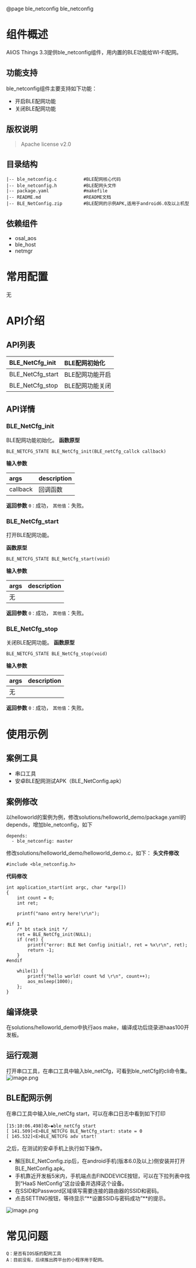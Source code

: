 @page ble_netconfig ble_netconfig


# 组件概述
AliOS Things 3.3提供ble_netconfig组件，用内置的BLE功能给WI-FI配网。


## 功能支持
ble_netconfig组件主要支持如下功能：

- 开启BLE配网功能
- 关闭BLE配网功能


## 版权说明
> Apache license v2.0


## 目录结构


```
|-- ble_netconfig.c          #BLE配网核心代码
|-- ble_netconfig.h          #BLE配网头文件
|-- package.yaml             #makefile
|-- README.md                #README文档
|-- BLE_NetConfig.zip        #BLE配网的示例APK,适用于android6.0及以上机型
```



## 依赖组件

- osal_aos
- ble_host
- netmgr



# 常用配置
无


# API介绍
## API列表
|  BLE_NetCfg_init | BLE配网初始化 |
| :--- | :--- |
|  BLE_NetCfg_start | BLE配网功能开启 |
| BLE_NetCfg_stop | BLE配网功能关闭 |



## API详情
### BLE_NetCfg_init
BLE配网功能初始化。
**函数原型**


```
BLE_NETCFG_STATE BLE_NetCfg_init(BLE_netCfg_callck callback)
```
**输入参数**

| args | description |
| :--- | :--- |
| callback | 回调函数 |

**返回参数**
`0：`成功， `其他值`：失败。


### BLE_NetCfg_start
打开BLE配网功能。

**函数原型**


```
BLE_NETCFG_STATE BLE_NetCfg_start(void)
```
**输入参数**

| args | description |
| :--- | :--- |
| 无 |  |

**返回参数**
`0：`成功， `其他值`：失败。


### BLE_NetCfg_stop
关闭BLE配网功能。
**函数原型**


```
BLE_NETCFG_STATE BLE_NetCfg_stop(void)
```
**输入参数**

| args | description |
| :--- | :--- |
| 无 |  |

**返回参数**
`0：`成功， `其他值`：失败。

# 使用示例
## 案例工具

- 串口工具
- 安卓BLE配网测试APK（BLE_NetConfig.apk）



## 案例修改
以helloworld的案例为例，修改solutions/helloworld_demo/package.yaml的depends，增加ble_netconfig，如下
```
depends:
  - ble_netconfig: master
```
修改solutions/helloworld_demo/helloworld_demo.c，如下：
**头文件修改**
```
#include <ble_netconfig.h>
```
**代码修改**
```
int application_start(int argc, char *argv[])
{
    int count = 0;
    int ret;

    printf("nano entry here!\r\n");

#if 1
    /* bt stack init */
    ret = BLE_NetCfg_init(NULL);
    if (ret) {
        printf("error: BLE Net Config initial!, ret = %x\r\n", ret);
        return -1;
    }
#endif

    while(1) {
        printf("hello world! count %d \r\n", count++);
        aos_msleep(1000);
    };
}
```


## 编译烧录
在solutions/helloworld_demo中执行aos make，编译成功后烧录进haas100开发板。


## 运行观测
打开串口工具，在串口工具中输入ble_netCfg，可看到ble_netCfg的cli命令集。
![image.png](https://img.alicdn.com/imgextra/i4/O1CN01R0MwTj1cIJOanG8Sq_!!6000000003577-2-tps-832-98.png#align=left&display=inline&height=49&margin=%5Bobject%20Object%5D&name=image.png&originHeight=98&originWidth=832&size=25099&status=done&style=none&width=416)
## BLE配网示例
在串口工具中输入ble_netCfg start，可以在串口日志中看到如下打印
```
[15:10:06.498]收←◆ble_netCfg start
[ 141.509]<E>BLE_NETCFG BLE_NetCfg_start: state = 0
[ 145.532]<E>BLE_NETCFG adv start!
```
之后，在测试的安卓手机上执行如下操作。

- 解压BLE_NetConfig.zip后，在android手机(版本6.0及以上)侧安装并打开BLE_NetConfig.apk。
- 手机靠近开发板5米内，手机端点击FINDDEVICE按钮，可以在下拉列表中找到“HaaS NetConfig”这台设备并选择这个设备。
- 在SSID和Password区域填写需要连接的路由器的SSID和密码。
- 点击SETTING按钮，等待显示“**设置SSID与密码成功”**的提示。

![image.png](https://img.alicdn.com/imgextra/i2/O1CN01ea2Bma1VtgP4ELRs6_!!6000000002711-2-tps-664-858.png#align=left&display=inline&height=429&margin=%5Bobject%20Object%5D&name=image.png&originHeight=858&originWidth=664&size=104536&status=done&style=none&width=332)


# 常见问题
```
Q：是否有IOS版的配网工具
A：目前没有，后续推出跨平台的小程序用于配网。
```
